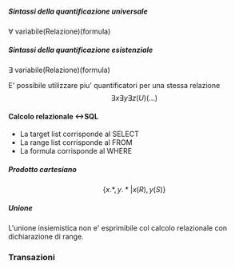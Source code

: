 ##### Sintassi della quantificazione universale
$\forall$ variabile(Relazione)(formula)

##### Sintassi della quantificazione esistenziale
$\exists$ variabile(Relazione)(formula)

E' possibile utilizzare piu' quantificatori per una stessa relazione
$$\exists x \exists y \exists z (U)(\dots)$$

#### Calcolo relazionale <->SQL
- La target list corrisponde al SELECT
- La range list corrisponde al FROM
- La formula corrisponde al  WHERE

##### Prodotto cartesiano 
$$\{x.*,y.*|x(R),y(S)\}$$

##### Unione 
L'unione insiemistica non e' esprimibile col calcolo relazionale con dichiarazione di range.

### Transazioni
